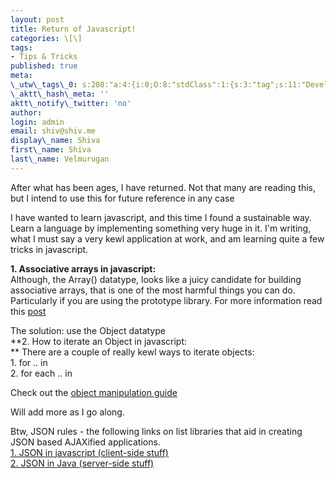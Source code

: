 ```yaml
---
layout: post
title: Return of Javascript!
categories: \[\]
tags:
- Tips & Tricks
published: true
meta:
\_utw\_tags\_0: s:208:"a:4:{i:0;O:8:"stdClass":1:{s:3:"tag";s:11:"Development";}i:1;O:8:"stdClass":1:{s:3:"tag";s:10:"javascript";}i:2;O:8:"stdClass":1:{s:3:"tag";s:13:"Tips-n-Tricks";}i:3;O:8:"stdClass":1:{s:3:"tag";s:5:"Tools";}}";
\_aktt\_hash\_meta: ''
aktt\_notify\_twitter: 'no'
author:
login: admin
email: shiv@shiv.me
display\_name: Shiva
first\_name: Shiva
last\_name: Velmurugan
---
```


After what has been ages, I have returned. Not that many are reading this, but I intend to use this for future reference in any case

I have wanted to learn javascript, and this time I found a sustainable way. Learn a language by implementing something very huge in it. I'm writing, what I must say a very kewl application at work, and am learning quite a few tricks in javascript.

**1\. Associative arrays in javascript:**  
Although, the Array() datatype, looks like a juicy candidate for building associative arrays, that is one of the most harmful things you can do. Particularly if you are using the prototype library. For more information read this [post ][0]

The solution: use the Object datatype  
**2\. How to iterate an Object in javascript:  
** There are a couple of really kewl ways to iterate objects:  
1\. for .. in  
2\. for each .. in

Check out the [object manipulation guide][1]

Will add more as I go along.

Btw, JSON rules - the following links on list libraries that aid in creating JSON based AJAXified applications.  
[1\. JSON in javascript (client-side stuff)][2]  
[2\. JSON in Java (server-side stuff)][3]


[0]: http://www.andrewdupont.net/2006/05/18/javascript-associative-arrays-considered-harmful/
[1]: http://developer.mozilla.org/en/docs/Core_JavaScript_1.5_Guide:Object_Manipulation_Statements
[2]: http://www.json.org/js.html
[3]: http://json-lib.sourceforge.net/index.html
